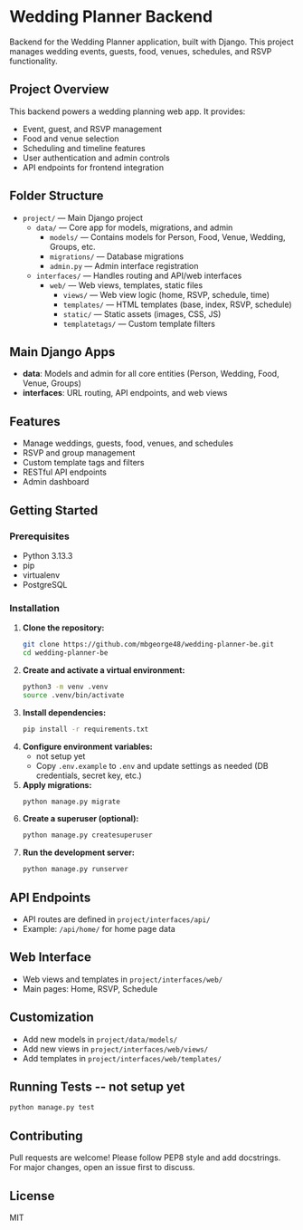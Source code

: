 # Wedding Planner Backend

Backend for the Wedding Planner application, built with Django. This project manages wedding events, guests, food, venues, schedules, and RSVP functionality.

## Project Overview

This backend powers a wedding planning web app. It provides:

-   Event, guest, and RSVP management
-   Food and venue selection
-   Scheduling and timeline features
-   User authentication and admin controls
-   API endpoints for frontend integration

## Folder Structure

-   `project/` — Main Django project
    -   `data/` — Core app for models, migrations, and admin
        -   `models/` — Contains models for Person, Food, Venue, Wedding, Groups, etc.
        -   `migrations/` — Database migrations
        -   `admin.py` — Admin interface registration
    -   `interfaces/` — Handles routing and API/web interfaces
        -   `web/` — Web views, templates, static files
            -   `views/` — Web view logic (home, RSVP, schedule, time)
            -   `templates/` — HTML templates (base, index, RSVP, schedule)
            -   `static/` — Static assets (images, CSS, JS)
            -   `templatetags/` — Custom template filters

## Main Django Apps

-   **data**: Models and admin for all core entities (Person, Wedding, Food, Venue, Groups)
-   **interfaces**: URL routing, API endpoints, and web views

## Features

-   Manage weddings, guests, food, venues, and schedules
-   RSVP and group management
-   Custom template tags and filters
-   RESTful API endpoints
-   Admin dashboard

## Getting Started

### Prerequisites

-   Python 3.13.3
-   pip
-   virtualenv
-   PostgreSQL

### Installation

1. **Clone the repository:**
    ```bash
    git clone https://github.com/mbgeorge48/wedding-planner-be.git
    cd wedding-planner-be
    ```
2. **Create and activate a virtual environment:**
    ```bash
    python3 -m venv .venv
    source .venv/bin/activate
    ```
3. **Install dependencies:**
    ```bash
    pip install -r requirements.txt
    ```
4. **Configure environment variables:**
    - not setup yet
    - Copy `.env.example` to `.env` and update settings as needed (DB credentials, secret key, etc.)
5. **Apply migrations:**
    ```bash
    python manage.py migrate
    ```
6. **Create a superuser (optional):**
    ```bash
    python manage.py createsuperuser
    ```
7. **Run the development server:**
    ```bash
    python manage.py runserver
    ```

## API Endpoints

-   API routes are defined in `project/interfaces/api/`
-   Example: `/api/home/` for home page data

## Web Interface

-   Web views and templates in `project/interfaces/web/`
-   Main pages: Home, RSVP, Schedule

## Customization

-   Add new models in `project/data/models/`
-   Add new views in `project/interfaces/web/views/`
-   Add templates in `project/interfaces/web/templates/`

## Running Tests -- not setup yet

```bash
python manage.py test
```

## Contributing

Pull requests are welcome! Please follow PEP8 style and add docstrings. For major changes, open an issue first to discuss.

## License

MIT
